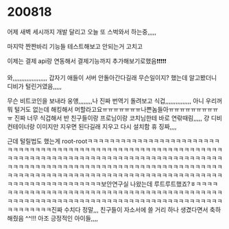 # 200818

어제 새벽 세시까지 개발 달리고 오늘 또 스벅와서 하는중,,,,,

마지막 짠짠바리 기능들 테스트해보고 안되는거 고치고



이제는 결제 api랑 연동해서 결제기능까지 추가해보기로했음❗❗❗❗❗



와,,,,,,,,,,,,,,,,,,,, 갑자기 애들이 서버 안돌아간다길래 무슨일이지? 했는데 알고봤더니 디비가 털린거였음,,,,,

무슨 비트코인을 보내라 웅앵,,,,,,,,나 진짜 번역기 돌려보고 식겁,,,,,,,,,,,,,,, 아니 우리꺼 뭐 털거도 없는데 해킹해서 머할라고요ㅠㅠㅠㅠㅠㅠㅠ나쁜놈들아ㅠㅠㅠㅠㅠㅠㅠㅠㅠㅠ 진짜 너무 식겁해서 반 친구들이랑 프로님이랑 코치님한테 바로 연띾때림,,,,, 걍 디비 컨테이너랑 이미지만 지우면 된다길래 지우고 다시 설치함 휴 징짜,,,,

근데 털릴법도 했는게 root-rootㅋㅋㅋㅋㅋㅋㅋㅋㅋㅋㅋㅋㅋㅋㅋㅋㅋㅋㅋㅋㅋㅋㅋㅋㅋㅋㅋㅋㅋㅋㅋㅋㅋㅋㅋㅋㅋㅋㅋㅋㅋㅋㅋㅋㅋㅋㅋㅋㅋㅋㅋㅋㅋㅋㅋㅋㅋㅋㅋㅋㅋㅋㅋㅋㅋㅋㅋㅋㅋㅋㅋㅋㅋㅋㅋㅋㅋㅋㅋㅋㅋㅋㅋㅋㅋㅋㅋㅋㅋㅋㅋㅋㅋㅋㅋㅋㅋㅋㅋㅋㅋㅋㅋㅋㅋㅋㅋㅋㅋㅋㅋㅋㅋㅋㅋㅋㅋㅋㅋㅋㅋㅋㅋㅋㅋㅋㅋㅋㅋㅋㅋㅋㅋㅋㅋㅋㅋㅋㅋㅋㅋㅋㅋㅋㅋㅋㅋㅋㅋㅋㅋㅋㅋㅋㅋㅋㅋㅋㅋㅋㅋㅋㅋㅋㅋㅋㅋㅋㅋㅋㅋㅋㅋㅋㅋㅋㅋㅋㅋㅋㅋㅋㅋㅋㅋㅋㅋㅋㅋㅋㅋㅋㅋㅋㅋㅋㅋ보안연구실 나왔는데 루트루트했죠?ㅎㅋㅋㅋㅋㅋㅋㅋㅋㅋㅋㅋㅋㅋㅋㅋㅋㅋㅋㅋㅋㅋㅋㅋㅋㅋㅋㅋㅋㅋㅋㅋㅋㅋㅋㅋㅋㅋㅋㅋㅋㅋㅋㅋㅋㅋㅋㅋㅋㅋㅋㅋㅋㅋㅋㅋㅋㅋㅋㅋㅋㅋㅋㅋㅋㅋㅋㅋㅋㅋㅋㅋㅋㅋㅋㅋㅋㅋㅋㅋㅋㅋㅋㅋㅋㅋㅋㅋㅋㅋㅋ진짜 수치다 정말,,, 친구들이 자소서에 쓸 거리 하나 생겼다면서 축하해줬음 ^^!!! 아조 긍정적인 아이들,,,,